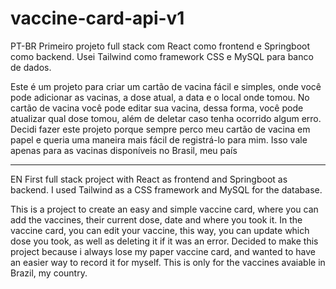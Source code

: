 # vaccine-card-api-v1
PT-BR
Primeiro projeto full stack com React como frontend e Springboot como backend. Usei Tailwind como framework CSS e MySQL para banco de dados.

Este é um projeto para criar um cartão de vacina fácil e simples, onde você pode adicionar as vacinas, a dose atual, a data e o local onde tomou. No cartão de vacina você pode editar sua vacina, dessa forma, você pode atualizar qual dose tomou, além de deletar caso tenha ocorrido algum erro. Decidi fazer este projeto porque sempre perco meu cartão de vacina em papel e queria uma maneira mais fácil de registrá-lo para mim. Isso vale apenas para as vacinas disponíveis no Brasil, meu país

-----------------------------------------------------------------------------------------------------------------------------------------------------------------------------------------------------------------
EN
First full stack project with React as frontend and Springboot as backend. I used Tailwind as a CSS framework and MySQL for the database.

This is a project to create an easy and simple vaccine card, where you can add the vaccines, their current dose, date and where you took it. In the vaccine card, you can edit your vaccine, this way, you can update which dose you took, as well as deleting it if it was an error. Decided to make this project because i always lose my paper vaccine card, and wanted to have an easier way to record it for myself. This is only for the vaccines avaiable in Brazil, my country. 

